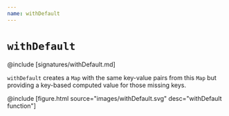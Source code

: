 ```yaml
---
name: withDefault
---
```


# `withDefault`

@include [signatures/withDefault.md]

`withDefault` creates a `Map` with the same key-value pairs from this `Map` but providing a key-based computed value for those missing keys.

@include [figure.html source="images/withDefault.svg" desc="withDefault function"]
